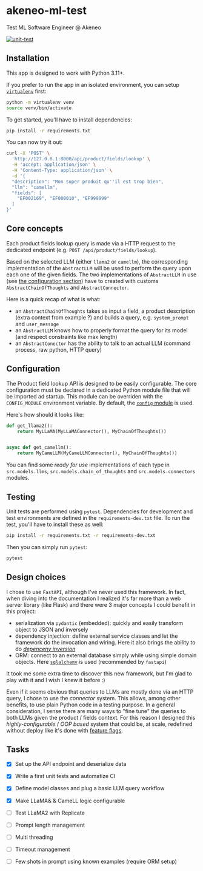 # akeneo-ml-test

Test ML Software Engineer @ Akeneo

[![unit-test](https://github.com/pierrelemee/akeneo-ml-test/actions/workflows/unit-test.yml/badge.svg)](https://github.com/pierrelemee/akeneo-ml-test/actions/workflows/unit-test.yml)

## Installation

This app is designed to work with Python 3.11+.

If you prefer to run the app in an isolated environment, you can setup [`virtualenv`](https://virtualenv.pypa.io/en/latest/)
first:

```bash
python -m virtualenv venv
source venv/bin/activate
```

To get started, you'll have to install dependencies:

```bash
pip install -r requirements.txt
```

You can now try it out:

```bash
curl -X 'POST' \
  'http://127.0.0.1:8000/api/product/fields/lookup' \
  -H 'accept: application/json' \
  -H 'Content-Type: application/json' \
  -d '{
  "description": "Mon super produit qu''il est trop bien",
  "llm": "camellm",
  "fields": [
    "EF002169", "EF000010", "EF999999"
  ]
}'

```

## Core concepts

Each product fields lookup query is made via a HTTP request to the dedicated endpoint (e.g. `POST /api/product/fields/lookup`).

Based on the selected LLM (either `llama2` or `camellm`), the corresponding implementation of the `AbstractLLM` will be
used to perform the query upon each one of the given fields. The two implementations of `AbstractLLM` in use
(see [the configuration section](#configuration)) have to created with customs `AbstractChainOfThoughts` and `AbstractConnector`.

Here is a quick recap of what is what:
* an `AbstractChainOfThoughts` takes as input a field, a product description (extra context from example ?) and builds a
query, e.g. `system_prompt` and `user_message`
* an `AbstractLLM` knows how to properly format the query for its model (and respect constraints like max length)
* an `AbstractConector` has the ability to talk to an actual LLM (command process, raw python, HTTP query)

## Configuration

The Product field lookup API is designed to be easily configurable. The core configuration must be declared in a
dedicated Python module file that will be imported ad startup. This module can be overriden with the `CONFIG_MODULE`
environment variable. By default, the [`config` module](./config.py) is used.

Here's how should it looks like:

```py
def get_llama2():
    return MyLLaMA(MyLLaMAConnector(), MyChainOfThoughts())


async def get_camellm():
    return MyCameLLM(MyCameLLMConnector(), MyChainOfThoughts())
```

You can find some _ready for use_ implementations of each type in `src.models.llms`, `src.models.chain_of_thoughts` and
`src.models.connectors` modules.

## Testing

Unit tests are performed using `pytest`. Dependencies for development and test environments are defined in the
`requirements-dev.txt` file. To run the test, you'll have to install these as well:

```bash
pip install -r requirements.txt -r requirements-dev.txt
```

Then you can simply run `pytest`:

```bash
pytest
```

## Design choices

I chose to use `FastAPI`, although I've never used this framework. In fact, when diving into the documentation I
realized it's far more than a web server library (like Flask) and there were 3 major concepts I could benefit in this
project:
* serialization via `pydantic` (embedded): quickly and easily transform object to JSON and inversely
* dependency injection: define external service classes and let the framework do the invocation and wiring. Here it also
brings the ability to do [_depenceny inversion_](https://en.wikipedia.org/wiki/Dependency_inversion_principle)
* ORM: connect to an external database simply while using simple domain objects. Here [`sqlalchemy`](https://www.sqlalchemy.org/)
is used (recommended by `fastapi`)

It took me some extra time to discover this new framework, but I'm glad to play with it and I wish I knew it before :)

Even if it seems obvious that queries to LLMs are mostly done via an HTTP query, I chose to use the _connector_ system.
This allows, among other benefits, to use plain Python code in a testing purpose. In a general consideration, I sense
there are many ways to "fine tune" the queries to both LLMs given the product / fields context. For this reason I
designed this _highly-configurable_ / _OOP based_ system that could be, at scale, redefined without deploy like it's
done with [feature flags](https://launchdarkly.com/blog/what-are-feature-flags/).

## Tasks

- [x] Set up the API endpoint and deserialize data
- [x] Write a first unit tests and automatize CI
- [x] Define model classes and plug a basic LLM query workflow
- [x] Make LLaMA& & CameLL logic configurable
- [ ] Test LLaMA2 with Replicate
- [ ] Prompt length management
- [ ] Multi threading
- [ ] Timeout management
- [ ] Few shots in prompt using known examples (require ORM setup)


